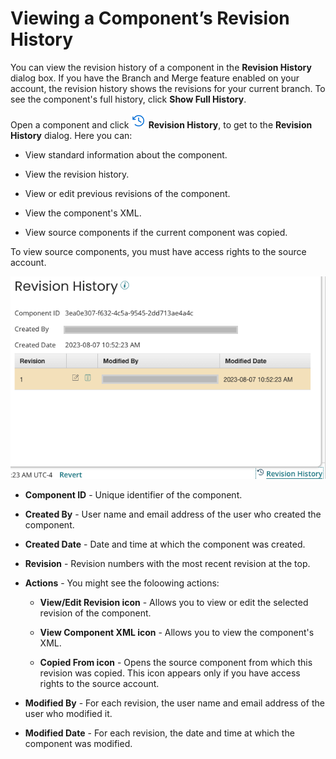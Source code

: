 # Viewing a Component’s Revision History

<head>
  <meta name="guidename" content="Integration"/>
  <meta name="context" content="GUID-9BA3E269-6D29-4727-916D-DC0628C16478"/>
</head>

You can view the revision history of a component in the **Revision History** dialog box. If you have the Branch and Merge feature enabled on your account, the revision history shows the revisions for your current branch. To see the component's full history, click **Show Full History**.

Open a component and click **![](../Images/main-ic-document-with-clock-16_2b85ed07-7ace-4a55-a4f7-24617309d6ba.jpg) Revision History**, to get to the **Revision History** dialog. Here you can:

- View standard information about the component.

- View the revision history.

- View or edit previous revisions of the component.

- View the component's XML.

- View source components if the current component was copied.

To view source components, you must have access rights to the source account.

![Revision History dialog](../Images/build-pg-revision-history.jpg)

- **Component ID** - Unique identifier of the component.

- **Created By** - User name and email address of the user who created the component.

- **Created Date** - Date and time at which the component was created.

- **Revision** - Revision numbers with the most recent revision at the top.

- **Actions** - You might see the foloowing actions:

  - **View/Edit Revision icon** - Allows you to view or edit the selected revision of the component.

  - **View Component XML icon** - Allows you to view the component's XML.

  - **Copied From icon** - Opens the source component from which this revision was copied. This icon appears only if you have access rights to the source account.

- **Modified By** - For each revision, the user name and email address of the user who modified it.

- **Modified Date** - For each revision, the date and time at which the component was modified.